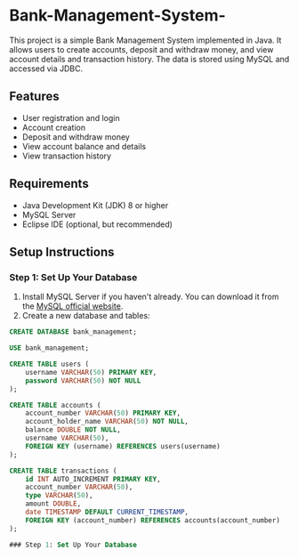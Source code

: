 # Bank-Management-System-

This project is a simple Bank Management System implemented in Java. It allows users to create accounts, deposit and withdraw money, and view account details and transaction history. The data is stored using MySQL and accessed via JDBC.

## Features
- User registration and login
- Account creation
- Deposit and withdraw money
- View account balance and details
- View transaction history

## Requirements
- Java Development Kit (JDK) 8 or higher
- MySQL Server
- Eclipse IDE (optional, but recommended)

## Setup Instructions
### Step 1: Set Up Your Database

1. Install MySQL Server if you haven't already. You can download it from the [MySQL official website](https://dev.mysql.com/downloads/installer/).
2. Create a new database and tables:

```sql
CREATE DATABASE bank_management;

USE bank_management;

CREATE TABLE users (
    username VARCHAR(50) PRIMARY KEY,
    password VARCHAR(50) NOT NULL
);

CREATE TABLE accounts (
    account_number VARCHAR(50) PRIMARY KEY,
    account_holder_name VARCHAR(50) NOT NULL,
    balance DOUBLE NOT NULL,
    username VARCHAR(50),
    FOREIGN KEY (username) REFERENCES users(username)
);

CREATE TABLE transactions (
    id INT AUTO_INCREMENT PRIMARY KEY,
    account_number VARCHAR(50),
    type VARCHAR(50),
    amount DOUBLE,
    date TIMESTAMP DEFAULT CURRENT_TIMESTAMP,
    FOREIGN KEY (account_number) REFERENCES accounts(account_number)
);

### Step 1: Set Up Your Database
